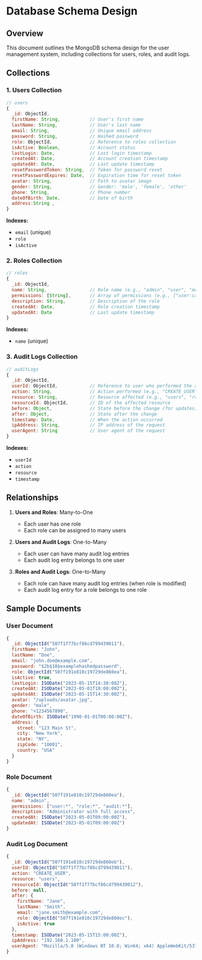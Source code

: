 # Database Schema Design

## Overview
This document outlines the MongoDB schema design for the user management system, including collections for users, roles, and audit logs.

## Collections

### 1. Users Collection

```javascript
// users
{
  _id: ObjectId,
  firstName: String,           // User's first name
  lastName: String,            // User's last name
  email: String,               // Unique email address
  password: String,            // Hashed password
  role: ObjectId,              // Reference to roles collection
  isActive: Boolean,           // Account status
  lastLogin: Date,             // Last login timestamp
  createdAt: Date,             // Account creation timestamp
  updatedAt: Date,             // Last update timestamp
  resetPasswordToken: String,  // Token for password reset
  resetPasswordExpires: Date,  // Expiration time for reset token
  avatar: String,              // Path to avatar image
  gender: String,              // Gender: 'male', 'female', 'other'
  phone: String,               // Phone number
  dateOfBirth: Date,           // Date of birth
  address:String ,
}
```

**Indexes:**
- `email` (unique)
- `role`
- `isActive`

### 2. Roles Collection

```javascript
// roles
{
  _id: ObjectId,
  name: String,                // Role name (e.g., "admin", "user", "moderator")
  permissions: [String],       // Array of permissions (e.g., ["user:create", "user:read"])
  description: String,         // Description of the role
  createdAt: Date,             // Role creation timestamp
  updatedAt: Date              // Last update timestamp
}
```

**Indexes:**
- `name` (unique)

### 3. Audit Logs Collection

```javascript
// auditLogs
{
  _id: ObjectId,
  userId: ObjectId,            // Reference to user who performed the action
  action: String,              // Action performed (e.g., "CREATE_USER", "UPDATE_ROLE")
  resource: String,            // Resource affected (e.g., "users", "roles")
  resourceId: ObjectId,        // ID of the affected resource
  before: Object,              // State before the change (for updates)
  after: Object,               // State after the change
  timestamp: Date,             // When the action occurred
  ipAddress: String,           // IP address of the request
  userAgent: String            // User agent of the request
}
```

**Indexes:**
- `userId`
- `action`
- `resource`
- `timestamp`

## Relationships

1. **Users and Roles**: Many-to-One
   - Each user has one role
   - Each role can be assigned to many users

2. **Users and Audit Logs**: One-to-Many
   - Each user can have many audit log entries
   - Each audit log entry belongs to one user

3. **Roles and Audit Logs**: One-to-Many
   - Each role can have many audit log entries (when role is modified)
   - Each audit log entry for a role belongs to one role

## Sample Documents

### User Document
```javascript
{
  _id: ObjectId("507f1f77bcf86cd799439011"),
  firstName: "John",
  lastName: "Doe",
  email: "john.doe@example.com",
  password: "$2b$10$examplehashedpassword",
  role: ObjectId("507f191e810c19729de860ea"),
  isActive: true,
  lastLogin: ISODate("2023-05-15T14:30:00Z"),
  createdAt: ISODate("2023-05-01T10:00:00Z"),
  updatedAt: ISODate("2023-05-15T14:30:00Z"),
  avatar: "/uploads/avatar.jpg",
  gender: "male",
  phone: "+1234567890",
  dateOfBirth: ISODate("1990-01-01T00:00:00Z"),
  address: {
    street: "123 Main St",
    city: "New York",
    state: "NY",
    zipCode: "10001",
    country: "USA"
  }
}
```

### Role Document
```javascript
{
  _id: ObjectId("507f191e810c19729de860ea"),
  name: "admin",
  permissions: ["user:*", "role:*", "audit:*"],
  description: "Administrator with full access",
  createdAt: ISODate("2023-05-01T09:00:00Z"),
  updatedAt: ISODate("2023-05-01T09:00:00Z")
}
```

### Audit Log Document
```javascript
{
  _id: ObjectId("507f191e810c19729de860eb"),
  userId: ObjectId("507f1f77bcf86cd799439011"),
  action: "CREATE_USER",
  resource: "users",
  resourceId: ObjectId("507f1f77bcf86cd799439012"),
  before: null,
  after: {
    firstName: "Jane",
    lastName: "Smith",
    email: "jane.smith@example.com",
    role: ObjectId("507f191e810c19729de860ec"),
    isActive: true
  },
  timestamp: ISODate("2023-05-15T15:00:00Z"),
  ipAddress: "192.168.1.100",
  userAgent: "Mozilla/5.0 (Windows NT 10.0; Win64; x64) AppleWebKit/537.36"
}
